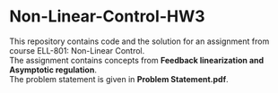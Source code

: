 # Non-Linear-Control-HW3

This repository contains code and the solution for an assignment from course ELL-801: Non-Linear Control.  
The assignment contains concepts from **Feedback linearization and Asymptotic regulation**.  
The problem statement is given in **Problem Statement.pdf**.
